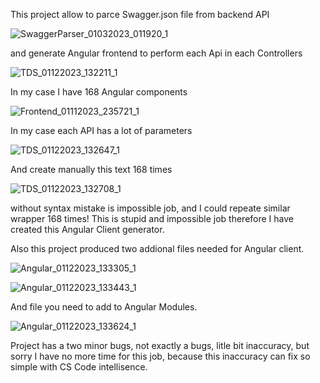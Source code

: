 This project allow to parce Swagger.json file from backend API

![SwaggerParser_01032023_011920_1](https://user-images.githubusercontent.com/104725261/212053890-30238510-2fcb-4800-9ca8-539bfa28203a.png)

and generate Angular frontend to perform each Api in each Controllers

![TDS_01122023_132211_1](https://user-images.githubusercontent.com/104725261/212054470-c1ff5b6e-9faa-4679-a013-3be84d193bc7.png)

In my case I have 168 Angular components

![Frontend_01112023_235721_1](https://user-images.githubusercontent.com/104725261/212054769-c22d9990-e5fb-4868-86cf-29492647d047.png)

In my case each API has a lot of parameters

![TDS_01122023_132647_1](https://user-images.githubusercontent.com/104725261/212055319-e53bcf04-f293-402f-9011-928a46b5a96e.png)

And create manually this text 168 times

![TDS_01122023_132708_1](https://user-images.githubusercontent.com/104725261/212055453-449d7b8b-6392-4523-b737-fa3f7f432c81.png)

without syntax mistake is impossible job, and I could repeate similar wrapper 168 times! This is stupid and impossible job therefore I have created this Angular Client generator.

Also this project produced two addional files needed for Angular client.

![Angular_01122023_133305_1](https://user-images.githubusercontent.com/104725261/212056339-c0b16e43-643e-4ec9-87aa-7bbfa1f8ec4c.png)

![Angular_01122023_133443_1](https://user-images.githubusercontent.com/104725261/212056547-af80204f-0f23-420c-b704-643b53169b65.png)

And file you need to add to Angular Modules.

![Angular_01122023_133624_1](https://user-images.githubusercontent.com/104725261/212056925-17aac054-1fbb-46ab-9756-2eca7b83ae44.png)

Project has a two minor bugs, not exactly a bugs, litle bit inaccuracy, but sorry I have no more time for this job, because this inaccuracy can fix so simple with CS Code intellisence.
